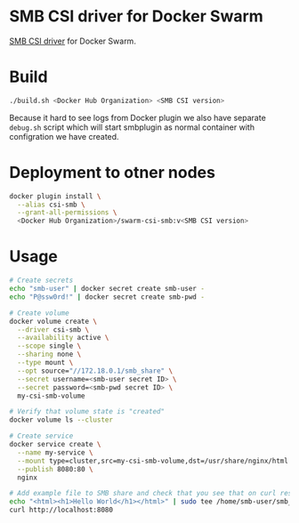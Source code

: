 # SMB CSI driver for Docker Swarm
[SMB CSI driver](https://github.com/kubernetes-csi/csi-driver-smb) for Docker Swarm.

# Build
```bash
./build.sh <Docker Hub Organization> <SMB CSI version>
```

Because it hard to see logs from Docker plugin we also have separate `debug.sh` script which will start smbplugin as normal container with configration we have created.

# Deployment to otner nodes
```bash
docker plugin install \
  --alias csi-smb \
  --grant-all-permissions \
  <Docker Hub Organization>/swarm-csi-smb:v<SMB CSI version>
```

# Usage
```bash
# Create secrets
echo "smb-user" | docker secret create smb-user -
echo "P@ssw0rd!" | docker secret create smb-pwd -

# Create volume
docker volume create \
  --driver csi-smb \
  --availability active \
  --scope single \
  --sharing none \
  --type mount \
  --opt source="//172.18.0.1/smb_share" \
  --secret username=<smb-user secret ID> \
  --secret password=<smb-pwd secret ID> \
  my-csi-smb-volume

# Verify that volume state is "created"
docker volume ls --cluster

# Create service
docker service create \
  --name my-service \
  --mount type=cluster,src=my-csi-smb-volume,dst=/usr/share/nginx/html \
  --publish 8080:80 \
  nginx

# Add example file to SMB share and check that you see that on curl result
echo "<html><h1>Hello World</h1></html>" | sudo tee /home/smb-user/smb_share/my-csi-smb-volume/index.html
curl http://localhost:8080
```
